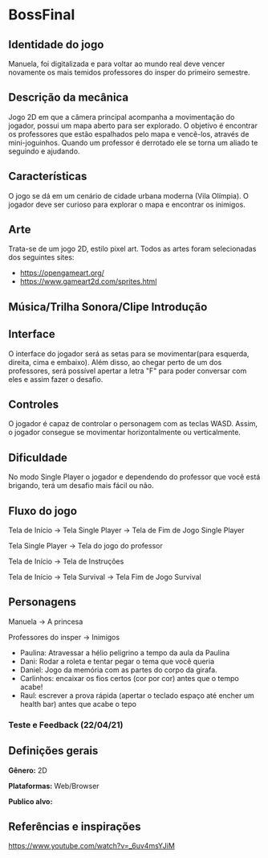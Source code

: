 # BossFinal

## Identidade do jogo

Manuela, foi digitalizada e para voltar ao mundo real deve vencer novamente os mais temidos professores do insper do primeiro semestre.

## Descrição da mecânica

Jogo 2D em que a câmera principal acompanha a movimentação do jogador, possui um mapa aberto para ser explorado. O objetivo é encontrar os professores que estão espalhados pelo mapa e vencê-los, através de mini-joguinhos. Quando um professor é derrotado ele se torna um aliado te seguindo e ajudando.

## Características

O jogo se dá em um cenário de cidade urbana moderna (Vila Olímpia). O jogador deve ser curioso para explorar o mapa e encontrar os inimigos.

## Arte

Trata-se de um jogo 2D, estilo pixel art.
Todos as artes foram selecionadas dos seguintes sites:
  - https://opengameart.org/
  - https://www.gameart2d.com/sprites.html

## Música/Trilha Sonora/Clipe Introdução



## Interface
O interface do jogador será as setas para se movimentar(para esquerda, direita, cima e embaixo). Além disso, ao chegar perto de um dos professores, será possível apertar a letra "F" para poder conversar com eles e assim fazer o desafio.

## Controles

O jogador é capaz de controlar o personagem com as teclas WASD. Assim, o jogador consegue se movimentar horizontalmente ou verticalmente.

## Dificuldade

No modo Single Player o jogador e dependendo do professor que você está brigando, terá um desafio mais fácil ou não.

## Fluxo do jogo

Tela de Início -> Tela Single Player -> Tela de Fim de Jogo Single Player

Tela Single Player -> Tela do jogo do professor

Tela de Início -> Tela de Instruções

Tela de Início -> Tela Survival -> Tela Fim de Jogo Survival

## Personagens

Manuela -> A princesa

Professores do insper -> Inimigos

  - Paulina: Atravessar a hélio peligrino a tempo da aula da Paulina 
  - Dani: Rodar a roleta e tentar pegar o tema que você queria
  - Daniel: Jogo da memória com as partes do corpo da girafa.
  - Carlinhos: encaixar os fios certos (cor por cor) antes que o tempo acabe!
  - Raul: escrever a prova rápida (apertar o teclado espaço até encher um health bar) antes que acabe o tepo



### Teste e Feedback (22/04/21)

## Definições gerais

**Gênero:** 2D

**Plataformas:** Web/Browser

**Publico alvo:** 

## Referências e inspirações
https://www.youtube.com/watch?v=_6uv4msYJiM


